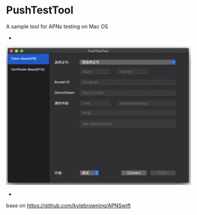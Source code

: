 # PushTestTool
A sample tool for APNs testing on Mac OS

-
![image](https://github.com/lizhijiang/PushTestTool/blob/master/pushtesttool.png?raw=false)


-
base on https://github.com/kylebrowning/APNSwift
